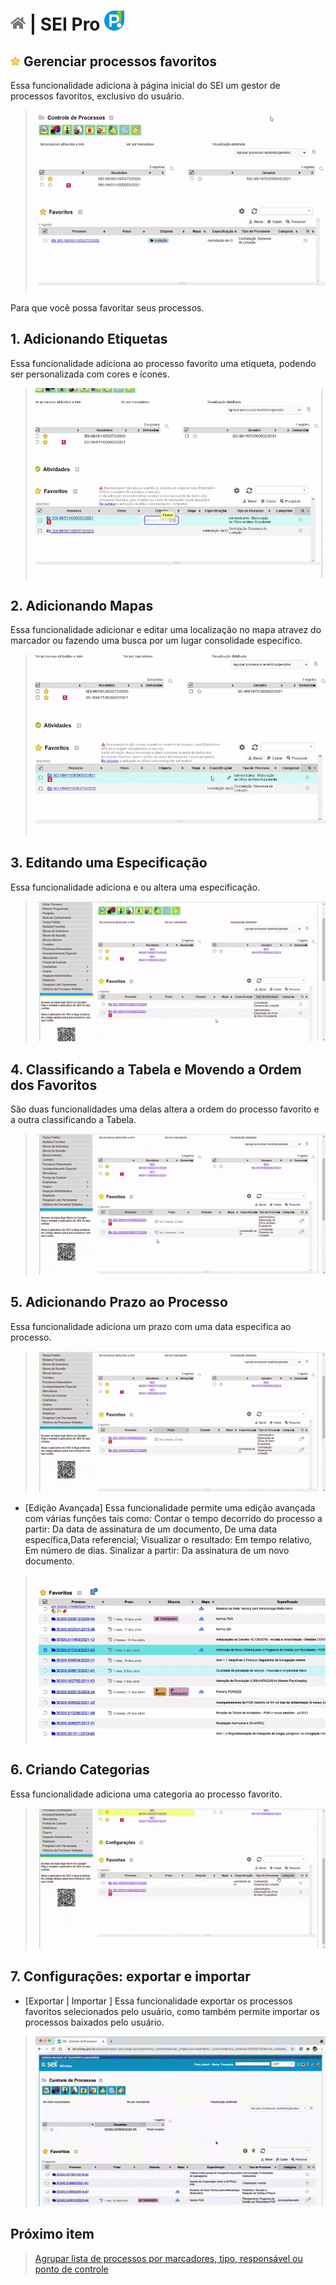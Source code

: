 # [![Home](../img/home.png)](../) |  SEI Pro ![Icone](../img/icon-32.png)

## ![SEI Pro Favoritos](../img/icon-favoritos.png) Gerenciar processos favoritos

Essa funcionalidade adiciona à página inicial do SEI um gestor de processos favoritos, exclusivo do usuário.

> ![Tela Favoritos](../img/tela-favoritos.gif) 

Para que você possa favoritar seus processos.

## 1. Adicionando Etiquetas

Essa funcionalidade adiciona ao processo favorito uma etiqueta, podendo ser personalizada com cores e ícones.

> ![Tela Etiqueta](../img/tela-etiqueta.gif) 

## 2. Adicionando Mapas

Essa funcionalidade adicionar e editar uma localização no mapa atravez do marcador ou fazendo uma busca por um lugar consolidade especifico.  

> ![Tela Mapa](../img/tela-mapa.gif) 


## 3. Editando uma Especificação

Essa funcionalidade adiciona e ou altera uma especificação.  

> ![Tela Especificacao](../img/tela-especificacao.gif) 

## 4. Classificando a Tabela e Movendo a Ordem dos Favoritos

São duas funcionalidades uma delas altera a ordem do processo favorito e a outra classificando a Tabela.

> ![Tela Categoria](../img/tela-classificacao-ordem.gif) 

## 5. Adicionando Prazo ao Processo

Essa funcionalidade adiciona um prazo com uma data especifica ao processo.

> ![Tela Prazo](../img/tela-prazo.gif) 

- [Edição Avançada] Essa funcionalidade permite uma edição avançada com várias funções tais como: Contar o tempo decorrido do processo a partir: Da data de assinatura de um documento, De uma data específica,Data referencial; Visualizar o resultado: Em tempo relativo, Em número de dias. Sinalizar a partir: Da assinatura de um novo documento. 

> ![Tela Baixando](../img/tela-edicao-avancada-prazo.gif) 
 
## 6. Criando Categorias

Essa funcionalidade adiciona uma categoria ao processo favorito.

> ![Tela Categoria](../img/tela-categoria.gif) 

## 7. Configurações: exportar e importar

- [Exportar | Importar ] Essa funcionalidade exportar os processos favoritos selecionados pelo usuário, como também permite importar os processos baixados pelo usuário.

> ![Tela Baixando](../img/Exportar-e-importar-_1_.gif) 



## Próximo item

> [Agrupar lista de processos por marcadores, tipo, responsável ou ponto de controle](../pages/AGRUPAR.md)
